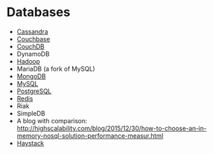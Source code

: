 
# Databases

- [Cassandra](Cassandra.md)
- [Couchbase](Couchbase.md)
- [CouchDB](CouchDB.md)
- DynamoDB
- [Hadoop](Hadoop.md)
- MariaDB (a fork of MySQL)
- [MongoDB](MongoDB.md)
- [MySQL](MySQL.md)
- [PostgreSQL](PostgreSQL.md)
- [Redis](Redis.md)
- Riak
- SimpleDB
- A blog with comparison: http://highscalability.com/blog/2015/12/30/how-to-choose-an-in-memory-nosql-solution-performance-measur.html
- [Haystack](Haystack.md)


